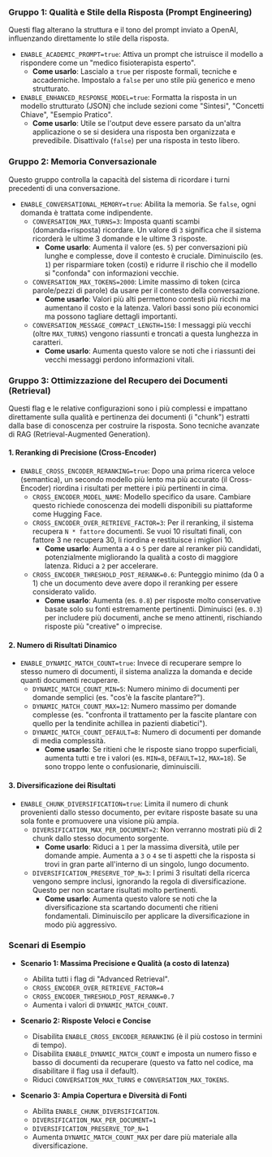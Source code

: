 

### Gruppo 1: Qualità e Stile della Risposta (Prompt Engineering)

Questi flag alterano la struttura e il tono del prompt inviato a OpenAI, influenzando direttamente lo stile della risposta.

-   `ENABLE_ACADEMIC_PROMPT=true`: Attiva un prompt che istruisce il modello a rispondere come un "medico fisioterapista esperto".
    -   **Come usarlo**: Lascialo a `true` per risposte formali, tecniche e accademiche. Impostalo a `false` per uno stile più generico e meno strutturato.
-   `ENABLE_ENHANCED_RESPONSE_MODEL=true`: Formatta la risposta in un modello strutturato (JSON) che include sezioni come "Sintesi", "Concetti Chiave", "Esempio Pratico".
    -   **Come usarlo**: Utile se l'output deve essere parsato da un'altra applicazione o se si desidera una risposta ben organizzata e prevedibile. Disattivalo (`false`) per una risposta in testo libero.

### Gruppo 2: Memoria Conversazionale

Questo gruppo controlla la capacità del sistema di ricordare i turni precedenti di una conversazione.

-   `ENABLE_CONVERSATIONAL_MEMORY=true`: Abilita la memoria. Se `false`, ogni domanda è trattata come indipendente.
    -   `CONVERSATION_MAX_TURNS=3`: Imposta quanti scambi (domanda+risposta) ricordare. Un valore di `3` significa che il sistema ricorderà le ultime 3 domande e le ultime 3 risposte.
        -   **Come usarlo**: Aumenta il valore (es. `5`) per conversazioni più lunghe e complesse, dove il contesto è cruciale. Diminuiscilo (es. `1`) per risparmiare token (costi) e ridurre il rischio che il modello si "confonda" con informazioni vecchie.
    -   `CONVERSATION_MAX_TOKENS=2000`: Limite massimo di token (circa parole/pezzi di parole) da usare per il contesto della conversazione.
        -   **Come usarlo**: Valori più alti permettono contesti più ricchi ma aumentano il costo e la latenza. Valori bassi sono più economici ma possono tagliare dettagli importanti.
    -   `CONVERSATION_MESSAGE_COMPACT_LENGTH=150`: I messaggi più vecchi (oltre `MAX_TURNS`) vengono riassunti e troncati a questa lunghezza in caratteri.
        -   **Come usarlo**: Aumenta questo valore se noti che i riassunti dei vecchi messaggi perdono informazioni vitali.

### Gruppo 3: Ottimizzazione del Recupero dei Documenti (Retrieval)

Questi flag e le relative configurazioni sono i più complessi e impattano direttamente sulla qualità e pertinenza dei documenti (i "chunk") estratti dalla base di conoscenza per costruire la risposta. Sono tecniche avanzate di RAG (Retrieval-Augmented Generation).

#### 1. Reranking di Precisione (Cross-Encoder)

-   `ENABLE_CROSS_ENCODER_RERANKING=true`: Dopo una prima ricerca veloce (semantica), un secondo modello più lento ma più accurato (il Cross-Encoder) riordina i risultati per mettere i più pertinenti in cima.
    -   `CROSS_ENCODER_MODEL_NAME`: Modello specifico da usare. Cambiare questo richiede conoscenza dei modelli disponibili su piattaforme come Hugging Face.
    -   `CROSS_ENCODER_OVER_RETRIEVE_FACTOR=3`: Per il reranking, il sistema recupera `N * fattore` documenti. Se vuoi 10 risultati finali, con fattore 3 ne recupera 30, li riordina e restituisce i migliori 10.
        -   **Come usarlo**: Aumenta a `4` o `5` per dare al reranker più candidati, potenzialmente migliorando la qualità a costo di maggiore latenza. Riduci a `2` per accelerare.
    -   `CROSS_ENCODER_THRESHOLD_POST_RERANK=0.6`: Punteggio minimo (da 0 a 1) che un documento deve avere dopo il reranking per essere considerato valido.
        -   **Come usarlo**: Aumenta (es. `0.8`) per risposte molto conservative basate solo su fonti estremamente pertinenti. Diminuisci (es. `0.3`) per includere più documenti, anche se meno attinenti, rischiando risposte più "creative" o imprecise.

#### 2. Numero di Risultati Dinamico

-   `ENABLE_DYNAMIC_MATCH_COUNT=true`: Invece di recuperare sempre lo stesso numero di documenti, il sistema analizza la domanda e decide quanti documenti recuperare.
    -   `DYNAMIC_MATCH_COUNT_MIN=5`: Numero minimo di documenti per domande semplici (es. "cos'è la fascite plantare?").
    -   `DYNAMIC_MATCH_COUNT_MAX=12`: Numero massimo per domande complesse (es. "confronta il trattamento per la fascite plantare con quello per la tendinite achillea in pazienti diabetici").
    -   `DYNAMIC_MATCH_COUNT_DEFAULT=8`: Numero di documenti per domande di media complessità.
        -   **Come usarlo**: Se ritieni che le risposte siano troppo superficiali, aumenta tutti e tre i valori (es. `MIN=8`, `DEFAULT=12`, `MAX=18`). Se sono troppo lente o confusionarie, diminuiscili.

#### 3. Diversificazione dei Risultati

-   `ENABLE_CHUNK_DIVERSIFICATION=true`: Limita il numero di chunk provenienti dallo stesso documento, per evitare risposte basate su una sola fonte e promuovere una visione più ampia.
    -   `DIVERSIFICATION_MAX_PER_DOCUMENT=2`: Non verranno mostrati più di 2 chunk dallo stesso documento sorgente.
        -   **Come usarlo**: Riduci a `1` per la massima diversità, utile per domande ampie. Aumenta a `3` o `4` se ti aspetti che la risposta si trovi in gran parte all'interno di un singolo, lungo documento.
    -   `DIVERSIFICATION_PRESERVE_TOP_N=3`: I primi 3 risultati della ricerca vengono sempre inclusi, ignorando la regola di diversificazione. Questo per non scartare risultati molto pertinenti.
        -   **Come usarlo**: Aumenta questo valore se noti che la diversificazione sta scartando documenti che ritieni fondamentali. Diminuiscilo per applicare la diversificazione in modo più aggressivo.

### Scenari di Esempio

-   **Scenario 1: Massima Precisione e Qualità (a costo di latenza)**
    -   Abilita tutti i flag di "Advanced Retrieval".
    -   `CROSS_ENCODER_OVER_RETRIEVE_FACTOR=4`
    -   `CROSS_ENCODER_THRESHOLD_POST_RERANK=0.7`
    -   Aumenta i valori di `DYNAMIC_MATCH_COUNT`.

-   **Scenario 2: Risposte Veloci e Concise**
    -   Disabilita `ENABLE_CROSS_ENCODER_RERANKING` (è il più costoso in termini di tempo).
    -   Disabilita `ENABLE_DYNAMIC_MATCH_COUNT` e imposta un numero fisso e basso di documenti da recuperare (questo va fatto nel codice, ma disabilitare il flag usa il default).
    -   Riduci `CONVERSATION_MAX_TURNS` e `CONVERSATION_MAX_TOKENS`.

-   **Scenario 3: Ampia Copertura e Diversità di Fonti**
    -   Abilita `ENABLE_CHUNK_DIVERSIFICATION`.
    -   `DIVERSIFICATION_MAX_PER_DOCUMENT=1`
    -   `DIVERSIFICATION_PRESERVE_TOP_N=1`
    -   Aumenta `DYNAMIC_MATCH_COUNT_MAX` per dare più materiale alla diversificazione.